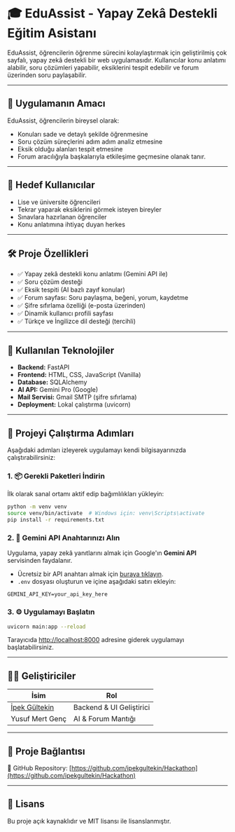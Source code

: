 # 🎓 EduAssist - Yapay Zekâ Destekli Eğitim Asistanı

EduAssist, öğrencilerin öğrenme sürecini kolaylaştırmak için geliştirilmiş çok sayfalı, yapay zekâ destekli bir web uygulamasıdır. Kullanıcılar konu anlatımı alabilir, soru çözümleri yapabilir, eksiklerini tespit edebilir ve forum üzerinden soru paylaşabilir.

---

## 🎯 Uygulamanın Amacı

EduAssist, öğrencilerin bireysel olarak:

- Konuları sade ve detaylı şekilde öğrenmesine
- Soru çözüm süreçlerini adım adım analiz etmesine
- Eksik olduğu alanları tespit etmesine
- Forum aracılığıyla başkalarıyla etkileşime geçmesine olanak tanır.

---

## 👤 Hedef Kullanıcılar

- Lise ve üniversite öğrencileri
- Tekrar yaparak eksiklerini görmek isteyen bireyler
- Sınavlara hazırlanan öğrenciler
- Konu anlatımına ihtiyaç duyan herkes

---

## 🛠️ Proje Özellikleri

- ✅ Yapay zekâ destekli konu anlatımı (Gemini API ile)
- ✅ Soru çözüm desteği
- ✅ Eksik tespiti (AI bazlı zayıf konular)
- ✅ Forum sayfası: Soru paylaşma, beğeni, yorum, kaydetme
- ✅ Şifre sıfırlama özelliği (e-posta üzerinden)
- ✅ Dinamik kullanıcı profili sayfası
- ✅ Türkçe ve İngilizce dil desteği (tercihli)

---

## 🧠 Kullanılan Teknolojiler

- **Backend:** FastAPI
- **Frontend:** HTML, CSS, JavaScript (Vanilla)
- **Database:** SQLAlchemy
- **AI API:** Gemini Pro (Google)
- **Mail Servisi:** Gmail SMTP (şifre sıfırlama)
- **Deployment:** Lokal çalıştırma (uvicorn)
  
---

## 🚀 Projeyi Çalıştırma Adımları

Aşağıdaki adımları izleyerek uygulamayı kendi bilgisayarınızda çalıştırabilirsiniz:

### 1. 📦 Gerekli Paketleri İndirin

İlk olarak sanal ortamı aktif edip bağımlılıkları yükleyin:

```bash
python -m venv venv
source venv/bin/activate  # Windows için: venv\Scripts\activate
pip install -r requirements.txt
```

### 2. 🔑 Gemini API Anahtarınızı Alın

Uygulama, yapay zekâ yanıtlarını almak için Google'ın **Gemini API** servisinden faydalanır.

- Ücretsiz bir API anahtarı almak için [buraya tıklayın](https://makersuite.google.com/app/apikey).
- `.env` dosyası oluşturun ve içine aşağıdaki satırı ekleyin:

```
GEMINI_API_KEY=your_api_key_here
```

### 3. ⚙️ Uygulamayı Başlatın

```bash
uvicorn main:app --reload
```

Tarayıcıda [http://localhost:8000](http://localhost:8000) adresine giderek uygulamayı başlatabilirsiniz.

---

## 👩‍💻 Geliştiriciler

| İsim | Rol |
|------|-----|
| [İpek Gültekin](https://github.com/ipekgultekin) | Backend & UI Geliştirici |
| Yusuf Mert Genç | AI & Forum Mantığı |

---

## 🔗 Proje Bağlantısı

📂 GitHub Repository: [https://github.com/ipekgultekin/Hackathon](https://github.com/ipekgultekin/Hackathon)

---

## 📄 Lisans

Bu proje açık kaynaklıdır ve MIT lisansı ile lisanslanmıştır.
